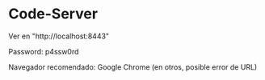 # Code-Server

Ver en "http://localhost:8443"

Password: p4ssw0rd

Navegador recomendado: Google Chrome  (en otros, posible error de URL)
